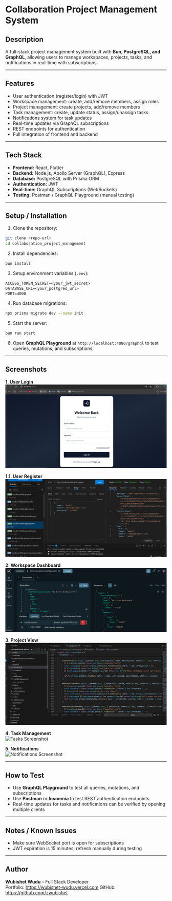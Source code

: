 # Collaboration Project Management System

## Description
A full-stack project management system built with **Bun, PostgreSQL, and GraphQL**, allowing users to manage workspaces, projects, tasks, and notifications in real-time with subscriptions.

---

## Features
- User authentication (register/login) with JWT
- Workspace management: create, add/remove members, assign roles
- Project management: create projects, add/remove members
- Task management: create, update status, assign/unassign tasks
- Notifications system for task updates
- Real-time updates via GraphQL subscriptions
- REST endpoints for authentication
- Full integration of frontend and backend

---

## Tech Stack
- **Frontend:** React, Flutter
- **Backend:** Node.js, Apollo Server (GraphQL), Express
- **Database:** PostgreSQL with Prisma ORM
- **Authentication:** JWT
- **Real-time:** GraphQL Subscriptions (WebSockets)
- **Testing:** Postman / GraphQL Playground (manual testing)

---

## Setup / Installation

1. Clone the repository:
```bash
git clone <repo-url>
cd collaboration_project_management
```

2. Install dependencies:
```bash
bun install
```

3. Setup environment variables (`.env`):
```
ACCESS_TOKEN_SECRET=<your_jwt_secret>
DATABASE_URL=<your_postgres_url>
PORT=4000
```

4. Run database migrations:
```bash
npx prisma migrate dev --name init
```

5. Start the server:
```bash
bun run start
```

6. Open **GraphQL Playground** at `http://localhost:4000/graphql` to test queries, mutations, and subscriptions.

---

## Screenshots

**1. User Login**  
![Login Screenshot](screenshots/login.png)

**1.1. User Register**  
![Login Screenshot](screenshots/register.png)

**2. Workspace Dashboard**  
![Workspace Screenshot](screenshots/workspace.png)

**3. Project View**  
![Project Screenshot](screenshots/project.png)

**4. Task Management**  
![Tasks Screenshot](screenshots/tasks.png)

**5. Notifications**  
![Notifications Screenshot](screenshots/notifications.png)

---

## How to Test
- Use **GraphQL Playground** to test all queries, mutations, and subscriptions
- Use **Postman** or **Insomnia** to test REST authentication endpoints
- Real-time updates for tasks and notifications can be verified by opening multiple clients

---

## Notes / Known Issues
- Make sure WebSocket port is open for subscriptions
- JWT expiration is 15 minutes; refresh manually during testing

---

## Author
**Wubishet Wudu** – Full Stack Developer  
Portfolio: https://wubishet-wudu.vercel.com
GitHub: https://github.com/zwubishet
